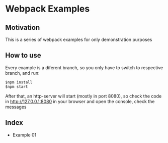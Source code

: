 # Webpack Examples

## Motivation
This is a series of webpack examples for only demonstration purposes

## How to use
Every example is a diferent branch, so you only have to switch to respective branch, and run:
```
$npm install
$npm start
```

After that, an http-server will start (mostly in port 8080), so check the code in http://127.0.0.1:8080 in your browser and open the console, check the messages

## Index

- Example 01